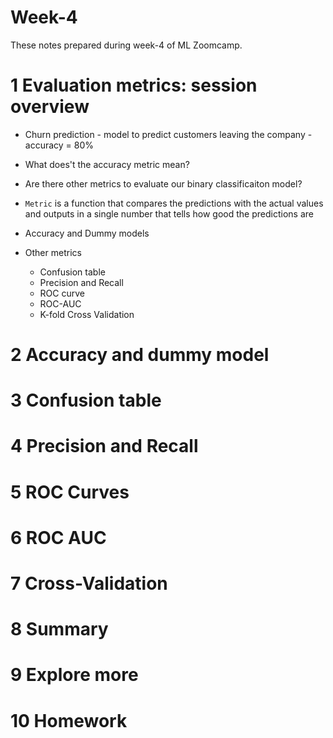 # Week-4
These notes prepared during week-4 of ML Zoomcamp. 

# 1 Evaluation metrics: session overview
- Churn prediction - model to predict customers leaving the company - accuracy = 80%
- What does't the accuracy metric mean? 
- Are there other metrics to evaluate our binary classificaiton model? 
- `Metric` is a function that compares the predictions with the actual values and outputs in a single number that tells how good the predictions are

- Accuracy and Dummy models 
- Other metrics 
    - Confusion table 
    - Precision and Recall 
    - ROC curve
    - ROC-AUC 
    - K-fold Cross Validation 

# 2 Accuracy and dummy model

# 3 Confusion table

# 4 Precision and Recall

# 5 ROC Curves

# 6 ROC AUC

# 7 Cross-Validation

# 8 Summary

# 9 Explore more

# 10 Homework
